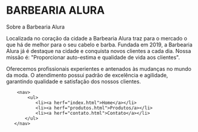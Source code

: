 <h1>BARBEARIA ALURA</h1>
Sobre a Barbearia Alura

Localizada no coração da cidade a Barbearia Alura traz para o mercado o que há de melhor para o seu cabelo e barba. Fundada em 2019, a Barbearia Alura já é destaque na cidade e conquista novos clientes a cada dia.
Nossa missão é: "Proporcionar auto-estima e qualidade de vida aos clientes".

Oferecemos profissionais experientes e antenados às mudanças no mundo da moda. O atendimento possui padrão de excelência e agilidade, garantindo qualidade e satisfação dos nossos clientes.
</HTML>
<mota charset"pt-br"
<head>
    <meta charset="UTF-8>
    <title>Produtos - Barbearia Alura</title>
        
    <link rel="stylesheet" href="reset.css">
    <link rel="stylesheet" href="produtos.css">
</head> 
<body>
    <header> 
        <h1><img src="logo.png"></h1>

        <nav>
            <ul>
               <li><a herf="index.html">Home</a></li>
               <li><a herf="produtos.html">Produtos/a></li>
               <li><a herf="contato.html">Contato</a></li>
           </ul>
       </nav>
   </header>
</body>   
</html>
